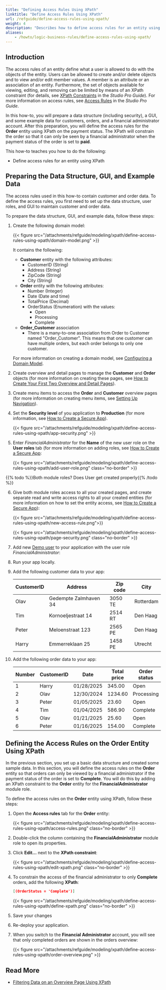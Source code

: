 ```yaml
---
title: "Defining Access Rules Using XPath"
linktitle: "Define Access Rules Using XPath"
url: /refguide/define-access-rules-using-xpath/
weight: 4
description: "Describes how to define access rules for an entity using an XPath constraint."
aliases:
    - /howto/logic-business-rules/define-access-rules-using-xpath/
---
```


## Introduction

The access rules of an entity define what a user is allowed to do with the objects of the entity. Users can be allowed to create and/or delete objects and to view and/or edit member values. A member is an attribute or an association of an entity. Furthermore, the set of objects available for viewing, editing, and removing can be limited by means of an XPath constraint (for details, see [XPath Constraints](/refguide/xpath-constraints/) in the *Studio Pro Guide*). For more information on access rules, see [Access Rules](/refguide/access-rules/) in the *Studio Pro Guide*.

In this how-to, you will prepare a data structure (including security), a GUI, and some example data for customers, orders, and a financial administrator account. After this preparation, you will define the access rules for the **Order** entity using XPath on the payment status. The XPath will constrain the order so that it can only be seen by a financial administrator when the payment status of the order is set to **paid**.

This how-to teaches you how to do the following:

* Define access rules for an entity using XPath

## Preparing the Data Structure, GUI, and Example Data

The access rules used in this how-to contain customer and order data. To define the access rules, you first need to set up the data structure, user roles, and GUI to maintain customer and order data.

To prepare the data structure, GUI, and example data, follow these steps:

1. Create the following domain model:

    {{< figure src="/attachments/refguide/modeling/xpath/define-access-rules-using-xpath/domain-model.png" >}}

    It contains the following:

    * **Customer** entity with the following attributes:
        * CustomerID (String)
        * Address (String)
        * ZipCode (String)
        * City (String)
    * **Order** entity with the following attributes:
        * Number (Integer)
        * Date (Date and time)
        * TotalPrice (Decimal)
        * OrderStatus (Enumeration) with the values:
            * Open
            * Processing
            * Complete
    * **Order_Customer** association
        * There is a many-to-one association from Order to Customer named "Order_Customer". This means that one customer can have multiple orders, but each order belongs to only one customer.

    For more information on creating a domain model, see [Configuring a Domain Model](/refguide/configuring-a-domain-model/).
2. Create overview and detail pages to manage the **Customer** and **Order** objects (for more information on creating these pages, see [How to Create Your First Two Overview and Detail Pages](/howto/front-end/create-your-first-two-overview-and-detail-pages/)).
3. Create menu items to access the **Order** and **Customer** overview pages (for more information on creating menu items, see [Setting Up Navigation](/refguide/setting-up-the-navigation-structure/)).
4. Set the **Security level** of you application to **Production** (for more information, see [How to Create a Secure App](/howto/security/create-a-secure-app/)).

    {{< figure src="/attachments/refguide/modeling/xpath/define-access-rules-using-xpath/app-security.png"  >}}

5. Enter *FinancialAdministrator* for the **Name** of the new user role on the **User roles** tab (for more information on adding roles, see [How to Create a Secure App](/howto/security/create-a-secure-app/):

    {{< figure src="/attachments/refguide/modeling/xpath/define-access-rules-using-xpath/add-user-role.png" class="no-border" >}}

{{% todo %}}Both module roles? Does User get created properly{{% /todo %}}

6. Give both module roles access to all your created pages, and create separate read and write access rights to all your created entities (for more information on how to set the entity access, see [How to Create a Secure App](/howto/security/create-a-secure-app/)):

    {{< figure src="/attachments/refguide/modeling/xpath/define-access-rules-using-xpath/new-access-rule.png">}}

    {{< figure src="/attachments/refguide/modeling/xpath/define-access-rules-using-xpath/page-security.png" class="no-border" >}}

7. Add new [Demo user](/refguide/demo-users/) to your application with the user role *FinancialAdministrator*:

8. Run your app locally.

9. Add the following customer data to your app:

    | CustomerID | Address | Zip code | City |
    | --- | --- | --- | --- |
    | Olav | Gedempte Zalmhaven 34 | 3050 TE | Rotterdam |
    | Tim | Kornoeljestraat 14 | 2514 RT | Den Haag |
    | Peter | Meloenstraat 123 | 2565 PE | Den Haag |
    | Harry | Emmerreklaan 25 | 1458 PE | Utrecht |

10. Add the following order data to your app:

    | Number | CustomerID | Date | Total price | Order status
    | --- | --- | --- | --- | --- |
    | 1 | Harry | 01/28/2025 | 345.00 | Open |
    | 2 | Olav | 12/30/2024 | 1234.60 | Processing |
    | 3 | Peter | 01/05/2025 | 23.60 | Open |
    | 4 | Tim | 01/04/2025 | 586.90 | Complete |
    | 5 | Olav | 01/21/2025 | 25.60 | Open |
    | 6 | Peter | 01/16/2025 | 154.00 | Complete |

## Defining the Access Rules on the Order Entity Using XPath

In the previous section, you set up a basic data structure and created some sample data. In this section, you will define the access rules on the **Order** entity so that orders can only be viewed by a financial administrator if the payment status of the order is set to **Complete**. You will do this by adding an XPath constraint to the **Order** entity for the **FinancialAdministrator** module role.

To define the access rules on the **Order** entity using XPath, follow these steps:

1. Open the **Access rules** tab for the **Order** entity:

    {{< figure src="/attachments/refguide/modeling/xpath/define-access-rules-using-xpath/access-rules.png" class="no-border" >}}

2. Double-click the column containing the **FinancialAdministrator** module role to open its properties.

3. Click **Edit…** next to the **XPath constraint**:

    {{< figure src="/attachments/refguide/modeling/xpath/define-access-rules-using-xpath/edit-xpath.png" class="no-border" >}}

4. To constrain the access of the financial administrator to only **Complete** orders, add the following **XPath**:

    ```json
    [(OrderStatus = 'Complete')]
    ```

    {{< figure src="/attachments/refguide/modeling/xpath/define-access-rules-using-xpath/define-xpath.png" class="no-border" >}}

5. Save your changes
6. Re-deploy your application.
7. When you switch to the **Financial Administrator** account, you will see that only completed orders are shown in the orders overview:

    {{< figure src="/attachments/refguide/modeling/xpath/define-access-rules-using-xpath/order-overview.png" >}}

## Read More

* [Filtering Data on an Overview Page Using XPath](/refguide/filtering-data-on-an-overview-page/)
